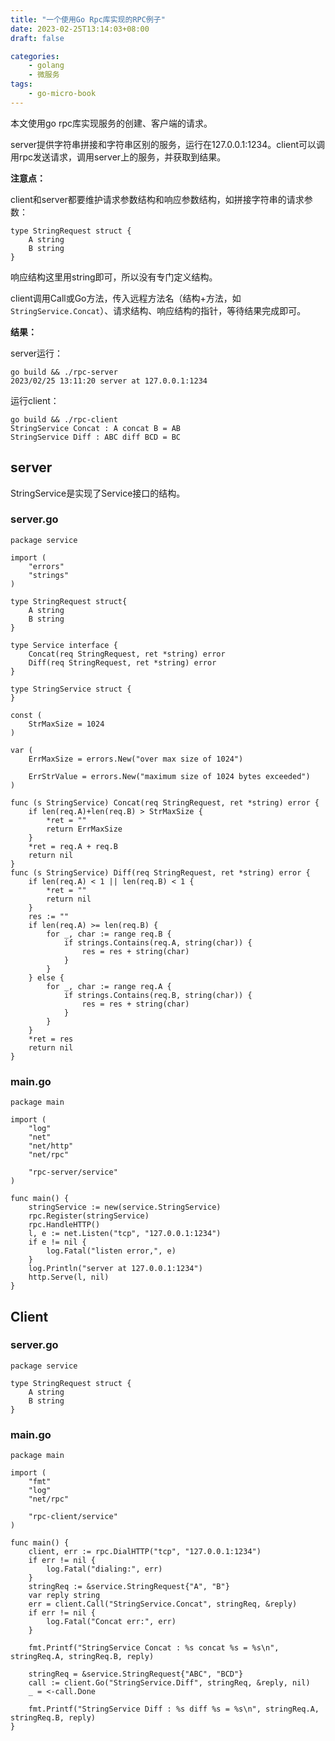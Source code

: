 ```yaml
---
title: "一个使用Go Rpc库实现的RPC例子"
date: 2023-02-25T13:14:03+08:00
draft: false

categories:
    - golang
    - 微服务
tags:
    - go-micro-book
---
```


本文使用go rpc库实现服务的创建、客户端的请求。

server提供字符串拼接和字符串区别的服务，运行在127.0.0.1:1234。client可以调用rpc发送请求，调用server上的服务，并获取到结果。

**注意点：**

client和server都要维护请求参数结构和响应参数结构，如拼接字符串的请求参数：

    type StringRequest struct {
        A string
        B string
    }

响应结构这里用string即可，所以没有专门定义结构。

client调用Call或Go方法，传入远程方法名（结构+方法，如`StringService.Concat`）、请求结构、响应结构的指针，等待结果完成即可。

**结果：**

server运行：

    go build && ./rpc-server 
    2023/02/25 13:11:20 server at 127.0.0.1:1234

运行client：

    go build && ./rpc-client
    StringService Concat : A concat B = AB
    StringService Diff : ABC diff BCD = BC

## server

StringService是实现了Service接口的结构。

### server.go

    package service

    import (
        "errors"
        "strings"
    )

    type StringRequest struct{
        A string
        B string
    }

    type Service interface {
        Concat(req StringRequest, ret *string) error
        Diff(req StringRequest, ret *string) error
    }

    type StringService struct {
    }

    const (
        StrMaxSize = 1024
    )

    var (
        ErrMaxSize = errors.New("over max size of 1024")

        ErrStrValue = errors.New("maximum size of 1024 bytes exceeded")
    )

    func (s StringService) Concat(req StringRequest, ret *string) error {
        if len(req.A)+len(req.B) > StrMaxSize {
            *ret = ""
            return ErrMaxSize
        }
        *ret = req.A + req.B
        return nil
    }
    func (s StringService) Diff(req StringRequest, ret *string) error {
        if len(req.A) < 1 || len(req.B) < 1 {
            *ret = ""
            return nil
        }
        res := ""
        if len(req.A) >= len(req.B) {
            for _, char := range req.B {
                if strings.Contains(req.A, string(char)) {
                    res = res + string(char)
                }
            }
        } else {
            for _, char := range req.A {
                if strings.Contains(req.B, string(char)) {
                    res = res + string(char)
                }
            }
        }
        *ret = res
        return nil
    }

### main.go

    package main

    import (
        "log"
        "net"
        "net/http"
        "net/rpc"

        "rpc-server/service"
    )

    func main() {
        stringService := new(service.StringService)
        rpc.Register(stringService)
        rpc.HandleHTTP()
        l, e := net.Listen("tcp", "127.0.0.1:1234")
        if e != nil {
            log.Fatal("listen error,", e)
        }
        log.Println("server at 127.0.0.1:1234")
        http.Serve(l, nil)
    }


## Client

### server.go

    package service

    type StringRequest struct {
        A string
        B string
    }


### main.go

    package main

    import (
        "fmt"
        "log"
        "net/rpc"

        "rpc-client/service"
    )

    func main() {
        client, err := rpc.DialHTTP("tcp", "127.0.0.1:1234")
        if err != nil {
            log.Fatal("dialing:", err)
        }
        stringReq := &service.StringRequest{"A", "B"}
        var reply string
        err = client.Call("StringService.Concat", stringReq, &reply)
        if err != nil {
            log.Fatal("Concat err:", err)
        }

        fmt.Printf("StringService Concat : %s concat %s = %s\n", stringReq.A, stringReq.B, reply)

        stringReq = &service.StringRequest{"ABC", "BCD"}
        call := client.Go("StringService.Diff", stringReq, &reply, nil)
        _ = <-call.Done

        fmt.Printf("StringService Diff : %s diff %s = %s\n", stringReq.A, stringReq.B, reply)
    }
